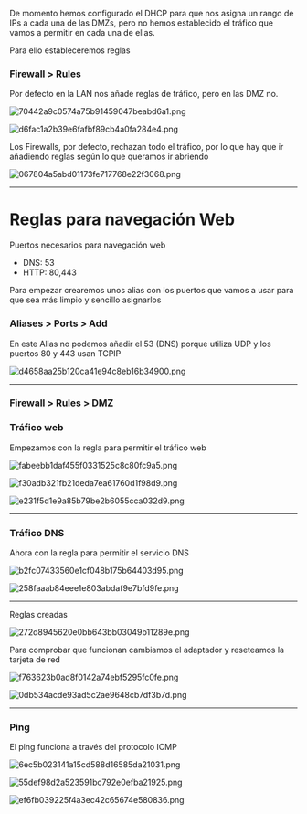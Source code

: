 De momento hemos configurado el DHCP para que nos asigna un rango de IPs a cada una de las DMZs, pero no hemos establecido el tráfico que vamos a permitir en cada una de ellas.

Para ello estableceremos reglas

### Firewall > Rules

Por defecto en la LAN nos añade reglas de tráfico, pero en las DMZ no.

![70442a9c0574a75b91459047beabd6a1.png](../../../../../../_resources/70442a9c0574a75b91459047beabd6a1.png)

![d6fac1a2b39e6fafbf89cb4a0fa284e4.png](../../../../../../_resources/d6fac1a2b39e6fafbf89cb4a0fa284e4.png)

Los Firewalls, por defecto, rechazan todo el tráfico, por lo que hay que ir añadiendo reglas según lo que queramos ir abriendo

![067804a5abd01173fe717768e22f3068.png](../../../../../../_resources/067804a5abd01173fe717768e22f3068.png)

* * *

# Reglas para navegación Web

Puertos necesarios para navegación web

- DNS: 53
- HTTP: 80,443

Para empezar crearemos unos alias con los puertos que vamos a usar para que sea más limpio y sencillo asignarlos

### Aliases > Ports > Add

En este Alias no podemos añadir el 53 (DNS) porque utiliza UDP y los puertos 80 y 443 usan TCPIP

![d4658aa25b120ca41e94c8eb16b34900.png](../../../../../../_resources/d4658aa25b120ca41e94c8eb16b34900.png)

* * *

### Firewall > Rules > DMZ

### Tráfico web

Empezamos con la regla para permitir el tráfico web

![fabeebb1daf455f0331525c8c80fc9a5.png](../../../../../../_resources/fabeebb1daf455f0331525c8c80fc9a5.png)

![f30adb321fb21deda7ea61760d1f98d9.png](../../../../../../_resources/f30adb321fb21deda7ea61760d1f98d9.png)

![e231f5d1e9a85b79be2b6055cca032d9.png](../../../../../../_resources/e231f5d1e9a85b79be2b6055cca032d9.png)

* * *

### Tráfico DNS

Ahora con la regla para permitir el servicio DNS

![b2fc07433560e1cf048b175b64403d95.png](../../../../../../_resources/b2fc07433560e1cf048b175b64403d95.png)

![258faaab84eee1e803abdaf9e7bfd9fe.png](../../../../../../_resources/258faaab84eee1e803abdaf9e7bfd9fe.png)

* * *

Reglas creadas

![272d8945620e0bb643bb03049b11289e.png](../../../../../../_resources/272d8945620e0bb643bb03049b11289e.png)

Para comprobar que funcionan cambiamos el adaptador y reseteamos la tarjeta de red

![f763623b0ad8f0142a74ebf5295fc0fe.png](../../../../../../_resources/f763623b0ad8f0142a74ebf5295fc0fe.png)

![0db534acde93ad5c2ae9648cb7df3b7d.png](../../../../../../_resources/0db534acde93ad5c2ae9648cb7df3b7d.png)

* * *

### Ping

El ping funciona a través del protocolo ICMP

![6ec5b023141a15cd588d16585da21031.png](../../../../../../_resources/6ec5b023141a15cd588d16585da21031.png)

![55def98d2a523591bc792e0efba21925.png](../../../../../../_resources/55def98d2a523591bc792e0efba21925.png)

![ef6fb039225f4a3ec42c65674e580836.png](../../../../../../_resources/ef6fb039225f4a3ec42c65674e580836.png)